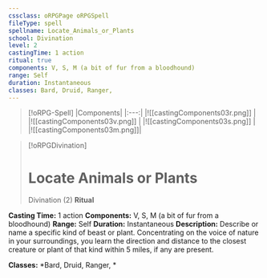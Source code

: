 ```yaml
---
cssclass: oRPGPage oRPGSpell
fileType: spell
spellname: Locate_Animals_or_Plants
school: Divination
level: 2
castingTime: 1 action
ritual: true
components: V, S, M (a bit of fur from a bloodhound)
range: Self
duration: Instantaneous
classes: Bard, Druid, Ranger,
---
```

> [!oRPG-Spell]
> |Components|
> |:---:|
> |![[castingComponents03r.png]] |
> |![[castingComponents03v.png]] |
> |![[castingComponents03s.png]] |
> |![[castingComponents03m.png]]|

> [!oRPGDivination]
>#  Locate Animals or Plants
> Divination  (2)
> **Ritual**

**Casting Time:** 1 action
**Components:** V, S, M (a bit of fur from a bloodhound)
**Range:** Self
**Duration:**  Instantaneous
**Description:**
Describe or name a specific kind of beast or plant. Concentrating on the voice of nature in your surroundings, you learn the direction and distance to the closest creature or plant of that kind within 5 miles, if any are present.



**Classes:**  *Bard, Druid, Ranger, *


